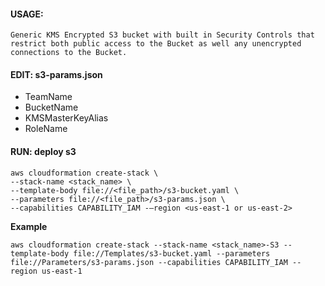 #### USAGE:
```
Generic KMS Encrypted S3 bucket with built in Security Controls that restrict both public access to the Bucket as well any unencrypted connections to the Bucket.
```

#### EDIT: s3-params.json
- TeamName
- BucketName
- KMSMasterKeyAlias
- RoleName

#### RUN: deploy s3

```
aws cloudformation create-stack \
--stack-name <stack_name> \
--template-body file://<file_path>/s3-bucket.yaml \
--parameters file://<file_path>/s3-params.json \
--capabilities CAPABILITY_IAM -—region <us-east-1 or us-east-2>
```

**Example**
```
aws cloudformation create-stack --stack-name <stack_name>-S3 --template-body file://Templates/s3-bucket.yaml --parameters file://Parameters/s3-params.json --capabilities CAPABILITY_IAM --region us-east-1
```

